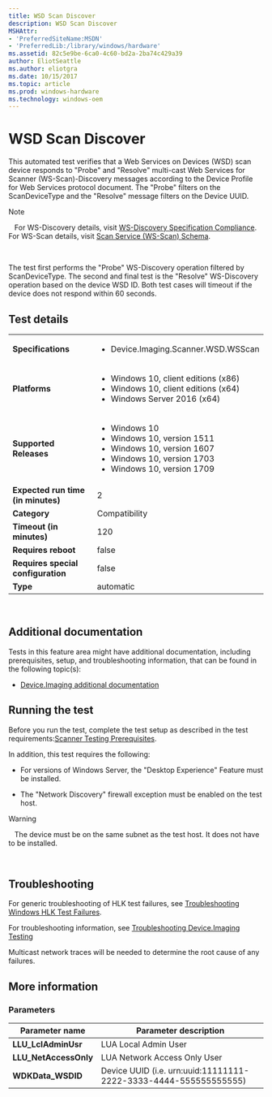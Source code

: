 ```yaml
---
title: WSD Scan Discover
description: WSD Scan Discover
MSHAttr:
- 'PreferredSiteName:MSDN'
- 'PreferredLib:/library/windows/hardware'
ms.assetid: 82c5e9be-6ca0-4c60-bd2a-2ba74c429a39
author: EliotSeattle
ms.author: eliotgra
ms.date: 10/15/2017
ms.topic: article
ms.prod: windows-hardware
ms.technology: windows-oem
---
```


# <span id="p_hlk_test.0cbb5c67-6f41-460d-846e-210bf2163921"></span>WSD Scan Discover


This automated test verifies that a Web Services on Devices (WSD) scan device responds to "Probe" and "Resolve" multi-cast Web Services for Scanner (WS-Scan)-Discovery messages according to the Device Profile for Web Services protocol document. The "Probe" filters on the ScanDeviceType and the "Resolve" message filters on the Device UUID.

>[!NOTE]
>  
For WS-Discovery details, visit [WS-Discovery Specification Compliance](http://go.microsoft.com/fwlink/p/?LinkId=232675). For WS-Scan details, visit [Scan Service (WS-Scan) Schema](http://go.microsoft.com/fwlink/p/?LinkId=232676).

 

The test first performs the "Probe" WS-Discovery operation filtered by ScanDeviceType. The second and final test is the "Resolve" WS-Discovery operation based on the device WSD ID. Both test cases will timeout if the device does not respond within 60 seconds.

## Test details
|||
|---|---|
| **Specifications**  | <ul><li>Device.Imaging.Scanner.WSD.WSScan</li></ul> |  
| **Platforms**   | <ul><li>Windows 10, client editions (x86)</li><li>Windows 10, client editions (x64)</li><li>Windows Server 2016 (x64)</li></ul> |
| **Supported Releases** | <ul><li>Windows 10</li><li>Windows 10, version 1511</li><li>Windows 10, version 1607</li><li>Windows 10, version 1703</li><li>Windows 10, version 1709</li></ul> |
|**Expected run time (in minutes)**| 2 |
|**Category**| Compatibility |
|**Timeout (in minutes)**| 120 |
|**Requires reboot**| false |
|**Requires special configuration**| false |
|**Type**| automatic |

 

## <span id="Additional_documentation"></span><span id="additional_documentation"></span><span id="ADDITIONAL_DOCUMENTATION"></span>Additional documentation


Tests in this feature area might have additional documentation, including prerequisites, setup, and troubleshooting information, that can be found in the following topic(s):

-   [Device.Imaging additional documentation](device-imaging-additional-documentation.md)

## <span id="Running_the_test"></span><span id="running_the_test"></span><span id="RUNNING_THE_TEST"></span>Running the test


Before you run the test, complete the test setup as described in the test requirements:[Scanner Testing Prerequisites](scanner-testing-prerequisites.md).

In addition, this test requires the following:

-   For versions of Windows Server, the "Desktop Experience" Feature must be installed.

-   The "Network Discovery" firewall exception must be enabled on the test host.

>[!WARNING]
>  
The device must be on the same subnet as the test host. It does not have to be installed.

 

## <span id="Troubleshooting"></span><span id="troubleshooting"></span><span id="TROUBLESHOOTING"></span>Troubleshooting


For generic troubleshooting of HLK test failures, see [Troubleshooting Windows HLK Test Failures](..\user\troubleshooting-windows-hlk-test-failures.md).

For troubleshooting information, see [Troubleshooting Device.Imaging Testing](troubleshooting-deviceimaging-testing.md)

Multicast network traces will be needed to determine the root cause of any failures.

## <span id="More_information"></span><span id="more_information"></span><span id="MORE_INFORMATION"></span>More information


### <span id="Parameters"></span><span id="parameters"></span><span id="PARAMETERS"></span>Parameters

| Parameter name         | Parameter description                                            |
|------------------------|------------------------------------------------------------------|
| **LLU\_LclAdminUsr**   | LUA Local Admin User                                             |
| **LLU\_NetAccessOnly** | LUA Network Access Only User                                     |
| **WDKData\_WSDID**     | Device UUID (i.e. urn:uuid:11111111-2222-3333-4444-555555555555) |

 

 

 






